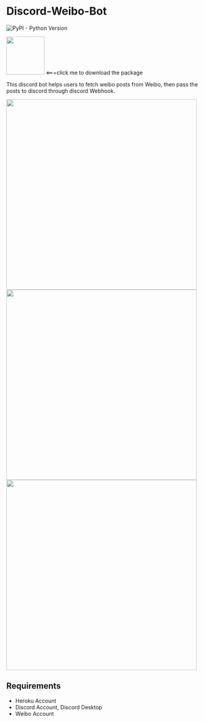 # Discord-Weibo-Bot

![PyPI - Python Version](https://img.shields.io/badge/python-3.7.0-blue.svg)

<a href="https://github.com/theandychung/discord-weibo-bot/archive/master.zip"><img src="https://i.imgur.com/5TNxWmB.png" width="100"></a>  <===click me to download the package

This discord bot helps users to fetch weibo posts from Weibo, then pass the posts to discord through discord Webhook.


<img src="https://i.imgur.com/KtaSjy2.png" width="500" >

<img src="https://i.imgur.com/QgnEfM0.png" width="500" >

<img src="https://i.imgur.com/Jx6m1IG.png" width="500" >

## Requirements
- Heroku Account
- Discord Account, Discord Desktop
- Weibo Account
